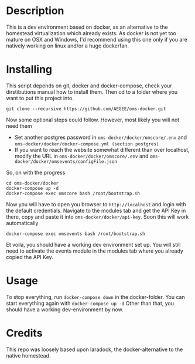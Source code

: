 # Description
This is a dev environment based on docker, as an alternative to the homestead virtualization which already exists. As docker is not yet too mature on OSX and Windows, I'd recommend using this one only if you are natively working on linux and/or a huge dockerfan.

# Installing
This script depends on git, docker and docker-compose, check your dirstibutions manual how to install them. Then cd to a folder where you want to put this project into.

```
git clone --recursive https://github.com/AEGEE/oms-docker.git
```

Now some optional steps could follow. However, most likely you will not need them
* Set another postgres password in `oms-docker/docker/omscore/.env` and `oms-docker/docker/docker-compose.yml (section postgres)`
* If you want to reach the website somewhat different than over localhost, modify the URL in `oms-docker/docker/omscore/.env` and `oms-docker/docker/omsevents/configFile.json`

So, on with the progress

```
cd oms-docker/docker
docker-compose up -d
docker-compose exec omscore bash /root/bootstrap.sh
```
Now you will have to open you browser to `http://localhost` and login with the default credentials. Navigate to the modules tab and get the API Key in there, copy and paste it into `oms-docker/docker/api-key`. Soon this will work automatically
```
docker-compose exec omsevents bash /root/bootstrap.sh
```

Et voila, you should have a working dev environment set up. You will still need to activate the events module in the modules tab where you already copied the API Key.

# Usage
To stop everything, run `docker-compose down` in the docker-folder. You can start everything again with `docker-compose up -d` Other than that, you should have a working dev-environment by now.

# Credits
This repo was loosely based upon laradock, the docker-alternative to the native homestead.
